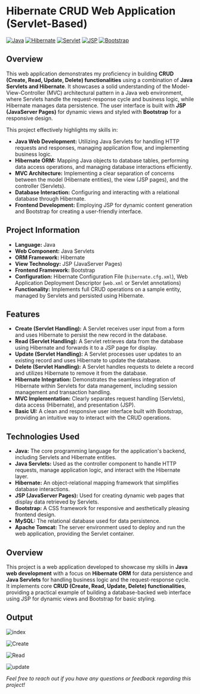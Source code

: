 # Hibernate CRUD Web Application (Servlet-Based)

[![Java](https://img.shields.io/badge/Java-EE0000?style=for-the-badge&logo=java&logoColor=white)](https://www.java.com/en/)
[![Hibernate](https://img.shields.io/badge/Hibernate-5C832A?style=for-the-badge&logo=hibernate&logoColor=white)](https://hibernate.org/)
[![Servlet](https://img.shields.io/badge/Servlet-orange?style=for-the-badge&logo=javaee&logoColor=white)](https://jakarta.ee/specifications/servlet/)
[![JSP](https://img.shields.io/badge/JSP-E99228?style=for-the-badge&logo=apache-tomcat&logoColor=white)](https://jakarta.ee/specifications/pages/)
[![Bootstrap](https://img.shields.io/badge/Bootstrap-7952B3?style=for-the-badge&logo=bootstrap&logoColor=white)](https://getbootstrap.com/)

## Overview

This web application demonstrates my proficiency in building **CRUD (Create, Read, Update, Delete) functionalities** using a combination of **Java Servlets and Hibernate**. It showcases a solid understanding of the Model-View-Controller (MVC) architectural pattern in a Java web environment, where Servlets handle the request-response cycle and business logic, while Hibernate manages data persistence. The user interface is built with **JSP (JavaServer Pages)** for dynamic views and styled with **Bootstrap** for a responsive design.

This project effectively highlights my skills in:

* **Java Web Development:** Utilizing Java Servlets for handling HTTP requests and responses, managing application flow, and implementing business logic.
* **Hibernate ORM:** Mapping Java objects to database tables, performing data access operations, and managing database interactions efficiently.
* **MVC Architecture:** Implementing a clear separation of concerns between the model (Hibernate entities), the view (JSP pages), and the controller (Servlets).
* **Database Interaction:** Configuring and interacting with a relational database through Hibernate.
* **Frontend Development:** Employing JSP for dynamic content generation and Bootstrap for creating a user-friendly interface.

## Project Information

* **Language:** Java
* **Web Component:** Java Servlets
* **ORM Framework:** Hibernate
* **View Technology:** JSP (JavaServer Pages)
* **Frontend Framework:** Bootstrap
* **Configuration:** Hibernate Configuration File (`hibernate.cfg.xml`), Web Application Deployment Descriptor (`web.xml` or Servlet annotations)
* **Functionality:** Implements full CRUD operations on a sample entity, managed by Servlets and persisted using Hibernate.

## Features

* **Create (Servlet Handling):** A Servlet receives user input from a form and uses Hibernate to persist the new record in the database.
* **Read (Servlet Handling):** A Servlet retrieves data from the database using Hibernate and forwards it to a JSP page for display.
* **Update (Servlet Handling):** A Servlet processes user updates to an existing record and uses Hibernate to update the database.
* **Delete (Servlet Handling):** A Servlet handles requests to delete a record and utilizes Hibernate to remove it from the database.
* **Hibernate Integration:** Demonstrates the seamless integration of Hibernate within Servlets for data management, including session management and transaction handling.
* **MVC Implementation:** Clearly separates request handling (Servlets), data access (Hibernate), and presentation (JSP).
* **Basic UI:** A clean and responsive user interface built with Bootstrap, providing an intuitive way to interact with the CRUD operations.

## Technologies Used

* **Java:** The core programming language for the application's backend, including Servlets and Hibernate entities.
* **Java Servlets:** Used as the controller component to handle HTTP requests, manage application logic, and interact with the Hibernate layer.
* **Hibernate:** An object-relational mapping framework that simplifies database interactions.
* **JSP (JavaServer Pages):** Used for creating dynamic web pages that display data retrieved by Servlets.
* **Bootstrap:** A CSS framework for responsive and aesthetically pleasing frontend design.
* **MySQL:** The relational database used for data persistence.
* **Apache Tomcat:** The server environment used to deploy and run the web application, providing the Servlet container.

## Overview

This project is a web application developed to showcase my skills in **Java web development** with a focus on **Hibernate ORM** for data persistence and **Java Servlets** for handling business logic and the request-response cycle. It implements core **CRUD (Create, Read, Update, Delete) functionalities**, providing a practical example of building a database-backed web interface using JSP for dynamic views and Bootstrap for basic styling.

## Output

![index](https://github.com/user-attachments/assets/2e0620ca-e8ec-4c50-9a1f-5b630ee19b51)

![Create](https://github.com/user-attachments/assets/1fbb4e55-875e-4584-8cb2-13358ecb638d)

![Read](https://github.com/user-attachments/assets/6a093692-123f-4ecc-8bce-f50603833eeb)

![update](https://github.com/user-attachments/assets/2f6a97b1-01ae-450b-8219-09dd2e3c2c36)



*Feel free to reach out if you have any questions or feedback regarding this project!*
